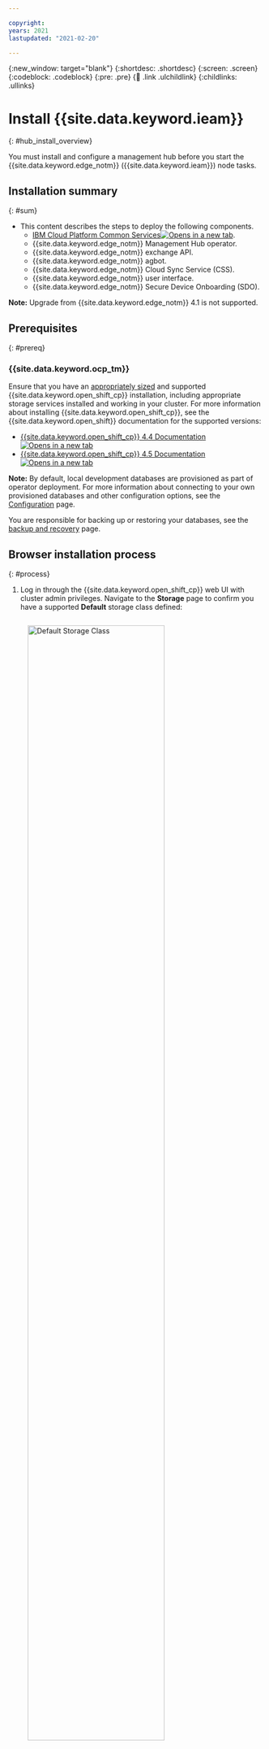 ```yaml
---

copyright:
years: 2021
lastupdated: "2021-02-20"

---
```


{:new_window: target="blank"}
{:shortdesc: .shortdesc}
{:screen: .screen}
{:codeblock: .codeblock}
{:pre: .pre}
{:child: .link .ulchildlink}
{:childlinks: .ullinks}

# Install {{site.data.keyword.ieam}}
{: #hub_install_overview}

You must install and configure a management hub before you start the {{site.data.keyword.edge_notm}} ({{site.data.keyword.ieam}}) node tasks.

## Installation summary
{: #sum}

* This content describes the steps to deploy the following components.
  * [IBM Cloud Platform Common Services![Opens in a new tab](../images/icons/launch-glyph.svg "Opens in a new tab")](https://www.ibm.com/support/knowledgecenter/SSHKN6/kc_welcome_cs.html).
  * {{site.data.keyword.edge_notm}} Management Hub operator.
  * {{site.data.keyword.edge_notm}} exchange API.
  * {{site.data.keyword.edge_notm}} agbot.
  * {{site.data.keyword.edge_notm}} Cloud Sync Service (CSS).
  * {{site.data.keyword.edge_notm}} user interface.
  * {{site.data.keyword.edge_notm}} Secure Device Onboarding (SDO).

**Note:** Upgrade from {{site.data.keyword.edge_notm}} 4.1 is not supported.

## Prerequisites
{: #prereq}

### {{site.data.keyword.ocp_tm}}
Ensure that you have an [appropriately sized](cluster_sizing.md) and supported {{site.data.keyword.open_shift_cp}} installation, including appropriate storage services installed and working in your cluster. For more information about installing {{site.data.keyword.open_shift_cp}}, see the {{site.data.keyword.open_shift}} documentation for the supported versions:

* [{{site.data.keyword.open_shift_cp}} 4.4 Documentation ![Opens in a new tab](../images/icons/launch-glyph.svg "Opens in a new tab")](https://www.ibm.com/links?url=https%3A%2F%2Fdocs.openshift.com%2Fcontainer-platform%2F4.4%2Fwelcome%2Findex.html)
* [{{site.data.keyword.open_shift_cp}} 4.5 Documentation ![Opens in a new tab](../images/icons/launch-glyph.svg "Opens in a new tab")](https://www.ibm.com/links?url=https%3A%2F%2Fdocs.openshift.com%2Fcontainer-platform%2F4.5%2Fwelcome%2Findex.html)

**Note:** By default, local development databases are provisioned as part of operator deployment. For more information about connecting to your own provisioned databases and other configuration options, see the [Configuration](configuration.md) page.

You are responsible for backing up or restoring your databases, see the [backup and recovery](../admin/backup_recovery.md) page.

## Browser installation process
{: #process}

1. Log in through the {{site.data.keyword.open_shift_cp}} web UI with cluster admin privileges. Navigate to the **Storage** page to confirm you have a supported **Default** storage class defined:

   <img src="../images/edge/hub_install_storage_class.png" style="margin: 3%" alt="Default Storage Class" width="75%" height="75%" align="center">

   **Note:** For more information about using a non-default storage class, see the [Configuration](configuration.md) page.

2. Create the IBM Operator Catalog Source, which provides the capability to install the **IEAM Management Hub** bundle. Copy and paste this text after you select the import plus sign as shown in the following image. After you paste the text, click **Create**:

   ```
   apiVersion: operators.coreos.com/v1alpha1
   kind: CatalogSource
   metadata:
     name: ibm-operator-catalog
     namespace: openshift-marketplace
   spec:
     displayName: IBM Operator Catalog
     publisher: IBM
     sourceType: grpc
     image: docker.io/ibmcom/ibm-operator-catalog:latest
     updateStrategy:
       registryPoll:
         interval: 45m
   ```
   {: codeblock}

   <img src="../images/edge/hub_install_ibm_catalog.png" style="margin: 3%" alt="Create IBM Catalog Source" align="center">

3. Create the IBM Common Services Operator Catalog Source. This provides the suite of Common Service operators which **IEAM Management Hub** will additionally install. Copy and paste this text after you select the import plus sign as shown in the following image. After you paste the text, click **Create**:
   ```
   apiVersion: operators.coreos.com/v1alpha1
   kind: CatalogSource
   metadata:
     name: opencloud-operators
     namespace: openshift-marketplace
   spec:
     displayName: IBMCS Operators
     publisher: IBM
     sourceType: grpc
     image: quay.io/opencloudio/ibm-common-service-catalog:latest
     updateStrategy:
       registryPoll:
         interval: 45m
   ```
   {: codeblock}

   <img src="../images/edge/hub_install_cs_catalog.png" style="margin: 3%" alt="Create IBM CS Catalog Source">

4. Navigate to the **Projects** page and create a project where you want to install the operator:

   <img src="../images/edge/hub_install_create_project.png" style="margin: 3%" alt="Create Project">

5. Define an image pull secret called **ibm-entitlement-key** to authenticate to the IBM Entitled Registry:

   **Notes:**
   * Obtain your entitlement key through [My IBM Key](https://myibm.ibm.com/products-services/containerlibrary) and fill in the fields as shown in the following content.
   * Ensure that this resource is created in the same project that was created in the previous step.

   <img src="../images/edge/hub_install_pull_secret.png" style="margin: 3%" alt="Create Image Pull Secret">

6. Navigate to the **OperatorHub** page. Search for and click on the **IEAM Management Hub** card. Ensure the project matches what was created in Step 4, and click **Install**:

   <img src="../images/edge/hub_install_init.png" style="margin: 3%" alt="IEAM Operator">

7. Install the operator, ensuring the project matches what was created in Step 4 (this is the only project the **IEAM Management Hub** operator watches after it is installed):

   <img src="../images/edge/hub_install_operator.png" style="margin: 3%" alt="Install IEAM Operator">

   **Note:** On {{site.data.keyword.open_shift_cp}} 4.4, you might see **Subscribe** instead of **Install**. This creates a subscription that automatically applies security and bug fix updates as they become available.

8. Wait for the following two operators to appear:

   <img src="../images/edge/hub_install_installed.png" style="margin: 3%" alt="Installed IEAM Operator">
   
   **Note:** You might need to refresh the page and you may see different versions than shown.

9. Change the **Project** to **ibm-common-services** and click the **CommonService** link under the **Provided APIs** column. Click the **common-service** link under the **Name** column and click the **YAML** tab to edit the **common-service** custom resource, replacing the **spec** field with the following and click **Save**:
   ```
   spec:
     size: medium
     services:
     - name: ibm-management-ingress-operator
       spec:
         managementIngress:
           replicas: 3
     - name: ibm-mongodb-operator
       spec:
         mongoDB:
           resources:
             requests:
               cpu: 500m
               memory: 2000Mi
     - name: ibm-monitoring-prometheusext-operator
       spec:
         prometheusExt:
           prometheusConfig:
             resource:
               requests:
                 cpu: 160m
                 memory: 2500Mi
   ```
   {: codeblock}

   <img src="../images/edge/hub_install_cs_cr.png" style="margin: 3%" alt="common-service CR">

   **Note:** If the **spec:** field contains more than a single entry for **size**, it has been configured already. Contact your administrator before replacing the existing configuration.
10. Change back to the **Project** created in Step 4, click **EamHub** in the **Provided APIs** column that is shown in Step 7, and click **Create EamHub**:

   <img src="../images/edge/hub_install_create_eamhub.png" style="margin: 3%" alt="EamHub CR" width="75%" height="75%">

11. Create the **EamHub** Custom Resource. The **EamHub** Custom Resource defines and configures your management hub. See the [Configuration](configuration.md) page for customization options. Ensure the project matches what was created in Step 4.

   * {{site.data.keyword.open_shift_cp}} 4.4: Accept the license by changing **spec.license.accept** from **false** to **true**, and click **Create**.

   <img src="../images/edge/hub_install_create_cr_44.png" style="margin: 3%" alt="Create EamHub CR 4.4" width="50%" height="50%">

   * {{site.data.keyword.open_shift_cp}} 4.5: Click **Accept License** toggle, and click **Create** to accept the license.

   <img src="../images/edge/hub_install_create_cr_45.png" style="margin: 3%" alt="Create EamHub CR 4.5" width="75%" height="75%">

The operator will deploy the defined workloads in the project that was specified in Step 4 and the required {{site.data.keyword.common_services}} workloads in the **ibm-common-services** project.

## What's Next

Continue setting up your new management hub by performing the steps in [post installation](post_install.md).
